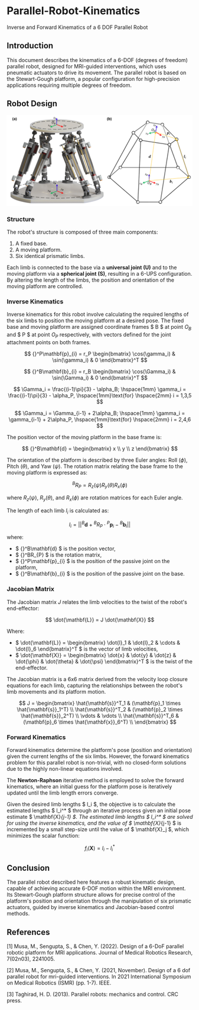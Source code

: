 # Parallel-Robot-Kinematics
Inverse and Forward Kinematics of a 6 DOF Parallel Robot

## Introduction
This document describes the kinematics of a 6-DOF (degrees of freedom) parallel robot, designed for MRI-guided interventions, which uses pneumatic actuators to drive its movement. The parallel robot is based on the Stewart-Gough platform, a popular configuration for high-precision applications requiring multiple degrees of freedom.

## Robot Design

![Robot Design](./assets/RobotAssembly.PNG)

### Structure
The robot's structure is composed of three main components:
1. A fixed base.
2. A moving platform.
3. Six identical prismatic limbs.

Each limb is connected to the base via a **universal joint (U)** and to the moving platform via a **spherical joint (S)**, resulting in a 6-UPS configuration. By altering the length of the limbs, the position and orientation of the moving platform are controlled.

### Inverse Kinematics
Inverse kinematics for this robot involve calculating the required lengths of the six limbs to position the moving platform at a desired pose. The fixed base and moving platform are assigned coordinate frames $ B $ at point $O_B$ and $ P $ at point $O_P$ respectively, with vectors defined for the joint attachment points on both frames.

$$
{}^P\mathbf{p}_{i} = r_P \begin{bmatrix} \cos(\gamma_i) & \sin(\gamma_i) & 0 \end{bmatrix}^T
$$

$$
{}^B\mathbf{b}_{i} = r_B \begin{bmatrix} \cos(\Gamma_i) & \sin(\Gamma_i) & 0 \end{bmatrix}^T
$$

$$
\Gamma_i = \frac{(i-1)\pi}{3} - \alpha_B; \hspace{1mm} \gamma_i = \frac{(i-1)\pi}{3} - \alpha_P, \hspace{1mm}\text{for} \hspace{2mm} i = 1,3,5
$$

$$
\Gamma_i = \Gamma_{i-1} + 2\alpha_B; \hspace{1mm} \gamma_i = \gamma_{i-1} + 2\alpha_P, \hspace{1mm}\text{for} \hspace{2mm} i = 2,4,6
$$

The position vector of the moving platform in the base frame is:

$$
{}^B\mathbf{d} = \begin{bmatrix} x \\ y \\ z \end{bmatrix}
$$

The orientation of the platform is described by three Euler angles: Roll $( \phi )$, Pitch $( \theta )$, and Yaw $( \psi )$. The rotation matrix relating the base frame to the moving platform is expressed as:

$$
{}^BR_{P} = R_z(\psi) R_y(\theta) R_x(\phi)
$$

where $R_z(\psi)$, $R_y(\theta)$, and $R_x(\phi)$ are rotation matrices for each Euler angle.

The length of each limb $l_i$ is calculated as:

$$
l_i = || {}^B\mathbf{d} + {}^BR_{P} \cdot {}^P\mathbf{p}_{i} - {}^B\mathbf{b}_{i} ||
$$

where:
- $ {}^B\mathbf{d} $ is the position vector,
- $ {}^BR_{P} $ is the rotation matrix,
- $ {}^P\mathbf{p}_{i} $ is the position of the passive joint on the platform,
- $ {}^B\mathbf{b}_{i} $ is the position of the passive joint on the base.

### Jacobian Matrix
The Jacobian matrix $J$ relates the limb velocities to the twist of the robot's end-effector:

$$
\dot{\mathbf{L}} = J \dot{\mathbf{X}}
$$

Where:
- $ \dot{\mathbf{L}} = \begin{bmatrix} \dot{l}_1 & \dot{l}_2 & \cdots & \dot{l}_6 \end{bmatrix}^T $ is the vector of limb velocities,
- $ \dot{\mathbf{X}} = \begin{bmatrix} \dot{x} & \dot{y} & \dot{z} & \dot{\phi} & \dot{\theta} & \dot{\psi} \end{bmatrix}^T $ is the twist of the end-effector.

The Jacobian matrix is a 6x6 matrix derived from the velocity loop closure equations for each limb, capturing the relationships between the robot's limb movements and its platform motion.

$$
J = \begin{bmatrix} 
        \hat{\mathbf{s}}^T_1 & (\mathbf{p}_1 \times \hat{\mathbf{s}}_1^T) \\
        \hat{\mathbf{s}}^T_2 & (\mathbf{p}_2 \times \hat{\mathbf{s}}_2^T) \\
        \vdots & \vdots \\
        \hat{\mathbf{s}}^T_6 & (\mathbf{p}_6 \times \hat{\mathbf{x}}_6^T) \\
    \end{bmatrix}
$$

### Forward Kinematics
Forward kinematics determine the platform's pose (position and orientation) given the current lengths of the six limbs. However, the forward kinematics problem for this parallel robot is non-trivial, with no closed-form solutions due to the highly non-linear equations involved.

The **Newton-Raphson** iterative method is employed to solve the forward kinematics, where an initial guess for the platform pose is iteratively updated until the limb length errors converge.

Given the desired limb lengths $ l_i $, the objective is to calculate the estimated lengths $ l_i^* $ through an iterative process given an initial pose estimate $ \mathbf{X}_{j-1} $. The estimated limb lengths $ l_i^* $ are solved for using the inverse kinematics, and the value of $ \mathbf{X}_{j-1} $ is incremented by a small step-size until the value of $ \mathbf{X}_j $, which minimizes the scalar function:

$$
f_i(\mathbf{X}) = l_i - l_i^*
$$


## Conclusion
The parallel robot described here features a robust kinematic design, capable of achieving accurate 6-DOF motion within the MRI environment. Its Stewart-Gough platform structure allows for precise control of the platform's position and orientation through the manipulation of six prismatic actuators, guided by inverse kinematics and Jacobian-based control methods.


## References

[1] Musa, M., Sengupta, S., & Chen, Y. (2022). Design of a 6-DoF parallel robotic platform for MRI applications. Journal of Medical Robotics Research, 7(02n03), 2241005.

[2] Musa, M., Sengupta, S., & Chen, Y. (2021, November). Design of a 6 dof parallel robot for mri-guided interventions. In 2021 International Symposium on Medical Robotics (ISMR) (pp. 1-7). IEEE.

[3] Taghirad, H. D. (2013). Parallel robots: mechanics and control. CRC press.